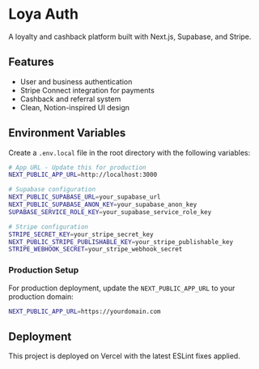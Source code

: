 # Loya Auth

A loyalty and cashback platform built with Next.js, Supabase, and Stripe.

## Features

- User and business authentication
- Stripe Connect integration for payments
- Cashback and referral system
- Clean, Notion-inspired UI design

## Environment Variables

Create a `.env.local` file in the root directory with the following variables:

```bash
# App URL - Update this for production
NEXT_PUBLIC_APP_URL=http://localhost:3000

# Supabase configuration
NEXT_PUBLIC_SUPABASE_URL=your_supabase_url
NEXT_PUBLIC_SUPABASE_ANON_KEY=your_supabase_anon_key
SUPABASE_SERVICE_ROLE_KEY=your_supabase_service_role_key

# Stripe configuration
STRIPE_SECRET_KEY=your_stripe_secret_key
NEXT_PUBLIC_STRIPE_PUBLISHABLE_KEY=your_stripe_publishable_key
STRIPE_WEBHOOK_SECRET=your_stripe_webhook_secret
```

### Production Setup

For production deployment, update the `NEXT_PUBLIC_APP_URL` to your production domain:

```bash
NEXT_PUBLIC_APP_URL=https://yourdomain.com
```

## Deployment

This project is deployed on Vercel with the latest ESLint fixes applied.
